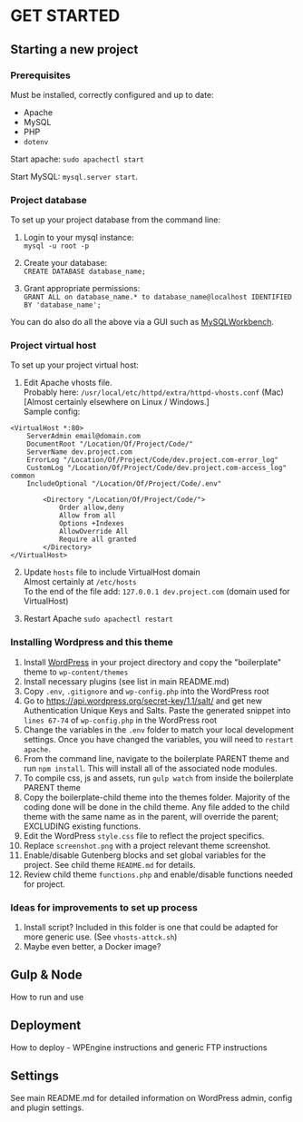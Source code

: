 # GET STARTED

## Starting a new project

### Prerequisites

Must be installed, correctly configured and up to date:
- Apache
- MySQL
- PHP
- `dotenv`

Start apache:
`sudo apachectl start`

Start MySQL:
`mysql.server start`.

### Project database

To set up your project database from the command line:

1. Login to your mysql instance:  
`mysql -u root -p`  

2. Create your database:  
`CREATE DATABASE database_name;`  

3. Grant appropriate permissions:  
`GRANT ALL on database_name.* to database_name@localhost IDENTIFIED BY 'database_name';`

You can do also do all the above via a GUI such as [MySQLWorkbench](https://www.mysql.com/products/workbench/).

### Project virtual host

To set up your project virtual host:

1. Edit Apache vhosts file.  
Probably here: `/usr/local/etc/httpd/extra/httpd-vhosts.conf` (Mac)  
[Almost certainly elsewhere on Linux / Windows.]  
Sample config:  
```
<VirtualHost *:80>
    ServerAdmin email@domain.com
    DocumentRoot "/Location/Of/Project/Code/"
    ServerName dev.project.com
    ErrorLog "/Location/Of/Project/Code/dev.project.com-error_log"
    CustomLog "/Location/Of/Project/Code/dev.project.com-access_log" common
    IncludeOptional "/Location/Of/Project/Code/.env"

        <Directory "/Location/Of/Project/Code/">
            Order allow,deny
            Allow from all
            Options +Indexes
            AllowOverride All
            Require all granted
        </Directory>
</VirtualHost>
```

2. Update `hosts` file to include VirtualHost domain  
Almost certainly at `/etc/hosts`  
To the end of the file add: `127.0.0.1 dev.project.com` (domain used for VirtualHost)

3. Restart Apache `sudo apachectl restart`

### Installing Wordpress and this theme

1. Install [WordPress](https://wordpress.org/download/) in your project directory and copy the "boilerplate" theme to `wp-content/themes`
2. Install necessary plugins (see list in main README.md)
3. Copy `.env`, `.gitignore` and `wp-config.php` into the WordPress root
4. Go to https://api.wordpress.org/secret-key/1.1/salt/ and get new Authentication Unique Keys and Salts. Paste the generated snippet into `lines 67-74` of `wp-config.php` in the WordPress root
5. Change the variables in the `.env` folder to match your local development settings. Once you have changed the variables, you will need to `restart apache`.
6. From the command line, navigate to the boilerplate PARENT theme and run `npm install`.  This will install all of the associated node modules.
7. To compile css, js and assets, run `gulp watch` from inside the boilerplate PARENT theme
8. Copy the boilerplate-child theme into the themes folder.  Majority of the coding done will be done in the child theme. Any file added to the child theme with the same name as in the parent, will override the parent; EXCLUDING existing functions.
9. Edit the WordPress `style.css` file to reflect the project specifics.
10. Replace `screenshot.png` with a project relevant theme screenshot.
11. Enable/disable Gutenberg blocks and set global variables for the project.  See child theme `README.md` for details.
12. Review child theme `functions.php` and enable/disable functions needed for project.

### Ideas for improvements to set up process

1. Install script? Included in this folder is one that could be adapted for more generic use. (See `vhosts-attck.sh`)
2. Maybe even better, a Docker image?

## Gulp & Node
How to run and use

## Deployment
How to deploy - WPEngine instructions and generic FTP instructions

## Settings
See main README.md for detailed information on WordPress admin, config  and plugin settings.
